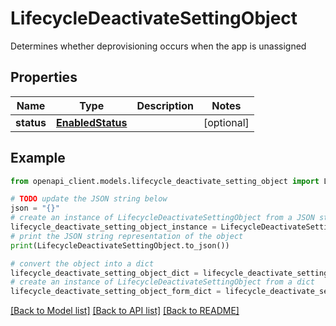 # LifecycleDeactivateSettingObject

Determines whether deprovisioning occurs when the app is unassigned

## Properties

Name | Type | Description | Notes
------------ | ------------- | ------------- | -------------
**status** | [**EnabledStatus**](EnabledStatus.md) |  | [optional] 

## Example

```python
from openapi_client.models.lifecycle_deactivate_setting_object import LifecycleDeactivateSettingObject

# TODO update the JSON string below
json = "{}"
# create an instance of LifecycleDeactivateSettingObject from a JSON string
lifecycle_deactivate_setting_object_instance = LifecycleDeactivateSettingObject.from_json(json)
# print the JSON string representation of the object
print(LifecycleDeactivateSettingObject.to_json())

# convert the object into a dict
lifecycle_deactivate_setting_object_dict = lifecycle_deactivate_setting_object_instance.to_dict()
# create an instance of LifecycleDeactivateSettingObject from a dict
lifecycle_deactivate_setting_object_form_dict = lifecycle_deactivate_setting_object.from_dict(lifecycle_deactivate_setting_object_dict)
```
[[Back to Model list]](../README.md#documentation-for-models) [[Back to API list]](../README.md#documentation-for-api-endpoints) [[Back to README]](../README.md)



